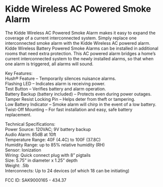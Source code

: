 # Kidde Wireless AC Powered Smoke Alarm

The Kidde Wireless AC Powered Smoke Alarm makes it easy to expand the coverage of a current interconnected system. 
Simply replace one interconnected smoke alarm with the Kidde Wireless AC powered alarm. 
Kidde Wireless Battery Powered Smoke Alarms can be installed in additional rooms that need extra protection. 
This AC powered alarm bridges a home’s current interconnected system to the newly installed alarms, 
so that when one alarm is triggered, all alarms will sound.

Key Features:
<br />  Hush® Feature – Temporarily silences nuisance alarms. 
<br />  Flashing LED – Indicates alarm is receiving power.
<br />  Test Button – Verifies battery and alarm operation.
<br />  Battery Backup (battery included) – Protects even during power outages.
<br />  Tamper Resist Locking Pin – Helps deter from theft or tampering.
<br />  Low Battery Indicator – Smoke alarm will chirp in the event of a low battery.
<br />  Twist-Off Mounting – For fast installation and easy, safe battery replacement.
    
Technical Specifications:
<br />  Power Source:	120VAC; 9V battery backup
<br />  Audio Alarm:	85dB at 10ft
<br />  Temperature Range:	40F (4.4C) to 100F (37.8C)
<br />  Humidity Range:	up to 85% relative humidity (RH)
<br />  Sensor:	Ionization
<br />  Wiring:	Quick connect plug with 8” pigtails
<br />  Size:	5.75” in diameter x 1.25” depth
<br />  Weight:	.5lb
<br />  Interconnects:	Up to 24 devices (of which 18 can be initiating)    
    
FCC ID:  SAK9000165  -  434.37    
